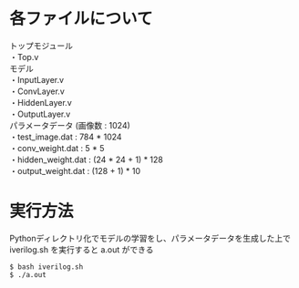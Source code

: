# 各ファイルについて
トップモジュール<br>
・Top.v<br>
モデル<br>
・InputLayer.v<br>
・ConvLayer.v<br>
・HiddenLayer.v<br>
・OutputLayer.v<br>
パラメータデータ (画像数 : 1024) <br>
・test_image.dat : 784 * 1024 <br>
・conv_weight.dat : 5 * 5 <br>
・hidden_weight.dat : (24 * 24 + 1) * 128 <br>
・output_weight.dat : (128 + 1) * 10<br>
# 実行方法
Pythonディレクトリ化でモデルの学習をし、パラメータデータを生成した上で iverilog.sh を実行すると a.out ができる
```
$ bash iverilog.sh 
$ ./a.out 
```
